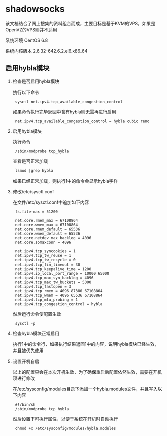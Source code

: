 # shadowsocks

该文档结合了网上搜集的资料组合而成，主要目标是基于KVM的VPS，如果是OpenVZ的VPS则并不适用

系统环境  CentOS 6.8

系统内核版本 2.6.32-642.6.2.el6.x86_64

## 启用hybla模块

1. 检查是否启用hybla模块 
	
	执行以下命令

	
	
		sysctl net.ipv4.tcp_available_congestion_control
	
	如果命令执行完毕返回中含有hybla则无需再进行启用
	
	
		net.ipv4.tcp_available_congestion_control = hybla cubic reno
	
2. 启用hybla模块
	
	执行命令
	
	
		/sbin/modprobe tcp_hybla
		
	查看是否正常加载
	 
	
		lsmod |grep hybla
	
	如果已经正常加载，则执行1中的命令会显示hybla字样
	
3. 修改/etc/sysctl.conf

	在文件/etc/sysctl.conf中追加如下内容
	 
	
		fs.file-max = 51200

		net.core.rmem_max = 67108864
		net.core.wmem_max = 67108864
		net.core.rmem_default = 65536
		net.core.wmem_default = 65536
		net.core.netdev_max_backlog = 4096
		net.core.somaxconn = 4096

		net.ipv4.tcp_syncookies = 1
		net.ipv4.tcp_tw_reuse = 1
		net.ipv4.tcp_tw_recycle = 0
		net.ipv4.tcp_fin_timeout = 30
		net.ipv4.tcp_keepalive_time = 1200
		net.ipv4.ip_local_port_range = 10000 65000
		net.ipv4.tcp_max_syn_backlog = 4096
		net.ipv4.tcp_max_tw_buckets = 5000
		net.ipv4.tcp_fastopen = 3
		net.ipv4.tcp_rmem = 4096 87380 67108864
		net.ipv4.tcp_wmem = 4096 65536 67108864
		net.ipv4.tcp_mtu_probing = 1
		net.ipv4.tcp_congestion_control = hybla 
		
	然后运行命令使配置生效
	 
		sysctl -p
	
4. 检查hybla模块正常启用

	执行1中的命令行，如果执行结果返回1中的内容，说明hybla模块已经生效，并且被优先使用
	
5. 设置开机自启 

	以上的配置只会在本次开机生效，为了确保重启后配置依然生效，需要在开机项进行修改
	
	在/etc/sysconfig/modules目录下添加一个hybla.modules文件，并且写入以下内容 
	 
	
		#!/bin/sh
		/sbin/modprobe tcp_hybla 
	
	然后设置下可执行属性，以便于系统在开机时自动执行 
	 
	
		chmod +x /etc/sysconfig/modules/hybla.modules
